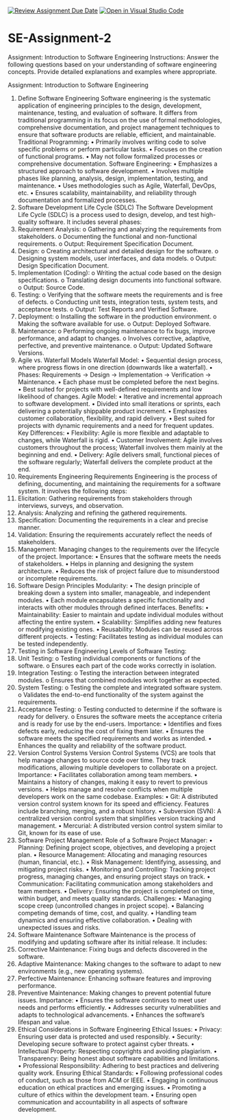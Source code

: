 [![Review Assignment Due Date](https://classroom.github.com/assets/deadline-readme-button-24ddc0f5d75046c5622901739e7c5dd533143b0c8e959d652212380cedb1ea36.svg)](https://classroom.github.com/a/-ucQIGTc)
[![Open in Visual Studio Code](https://classroom.github.com/assets/open-in-vscode-718a45dd9cf7e7f842a935f5ebbe5719a5e09af4491e668f4dbf3b35d5cca122.svg)](https://classroom.github.com/online_ide?assignment_repo_id=15244657&assignment_repo_type=AssignmentRepo)
# SE-Assignment-2
Assignment: Introduction to Software Engineering
Instructions:
Answer the following questions based on your understanding of software engineering concepts. Provide detailed explanations and examples where appropriate.

Assignment: Introduction to Software Engineering
1. Define Software Engineering
Software engineering is the systematic application of engineering principles to the design, development, maintenance, testing, and evaluation of software. It differs from traditional programming in its focus on the use of formal methodologies, comprehensive documentation, and project management techniques to ensure that software products are reliable, efficient, and maintainable.
Traditional Programming:
•	Primarily involves writing code to solve specific problems or perform particular tasks.
•	Focuses on the creation of functional programs.
•	May not follow formalized processes or comprehensive documentation.
Software Engineering:
•	Emphasizes a structured approach to software development.
•	Involves multiple phases like planning, analysis, design, implementation, testing, and maintenance.
•	Uses methodologies such as Agile, Waterfall, DevOps, etc.
•	Ensures scalability, maintainability, and reliability through documentation and formalized processes.
2. Software Development Life Cycle (SDLC)
The Software Development Life Cycle (SDLC) is a process used to design, develop, and test high-quality software. It includes several phases:
1.	Requirement Analysis:
o	Gathering and analyzing the requirements from stakeholders.
o	Documenting the functional and non-functional requirements.
o	Output: Requirement Specification Document.
2.	Design:
o	Creating architectural and detailed design for the software.
o	Designing system models, user interfaces, and data models.
o	Output: Design Specification Document.
3.	Implementation (Coding):
o	Writing the actual code based on the design specifications.
o	Translating design documents into functional software.
o	Output: Source Code.
4.	Testing:
o	Verifying that the software meets the requirements and is free of defects.
o	Conducting unit tests, integration tests, system tests, and acceptance tests.
o	Output: Test Reports and Verified Software.
5.	Deployment:
o	Installing the software in the production environment.
o	Making the software available for use.
o	Output: Deployed Software.
6.	Maintenance:
o	Performing ongoing maintenance to fix bugs, improve performance, and adapt to changes.
o	Involves corrective, adaptive, perfective, and preventive maintenance.
o	Output: Updated Software Versions.
3. Agile vs. Waterfall Models
Waterfall Model:
•	Sequential design process, where progress flows in one direction (downwards like a waterfall).
•	Phases: Requirements -> Design -> Implementation -> Verification -> Maintenance.
•	Each phase must be completed before the next begins.
•	Best suited for projects with well-defined requirements and low likelihood of changes.
Agile Model:
•	Iterative and incremental approach to software development.
•	Divided into small iterations or sprints, each delivering a potentially shippable product increment.
•	Emphasizes customer collaboration, flexibility, and rapid delivery.
•	Best suited for projects with dynamic requirements and a need for frequent updates.
Key Differences:
•	Flexibility: Agile is more flexible and adaptable to changes, while Waterfall is rigid.
•	Customer Involvement: Agile involves customers throughout the process; Waterfall involves them mainly at the beginning and end.
•	Delivery: Agile delivers small, functional pieces of the software regularly; Waterfall delivers the complete product at the end.
4. Requirements Engineering
Requirements Engineering is the process of defining, documenting, and maintaining the requirements for a software system. It involves the following steps:
1.	Elicitation: Gathering requirements from stakeholders through interviews, surveys, and observation.
2.	Analysis: Analyzing and refining the gathered requirements.
3.	Specification: Documenting the requirements in a clear and precise manner.
4.	Validation: Ensuring the requirements accurately reflect the needs of stakeholders.
5.	Management: Managing changes to the requirements over the lifecycle of the project.
Importance:
•	Ensures that the software meets the needs of stakeholders.
•	Helps in planning and designing the system architecture.
•	Reduces the risk of project failure due to misunderstood or incomplete requirements.
5. Software Design Principles
Modularity:
•	The design principle of breaking down a system into smaller, manageable, and independent modules.
•	Each module encapsulates a specific functionality and interacts with other modules through defined interfaces.
Benefits:
•	Maintainability: Easier to maintain and update individual modules without affecting the entire system.
•	Scalability: Simplifies adding new features or modifying existing ones.
•	Reusability: Modules can be reused across different projects.
•	Testing: Facilitates testing as individual modules can be tested independently.
6. Testing in Software Engineering
Levels of Software Testing:
1.	Unit Testing:
o	Testing individual components or functions of the software.
o	Ensures each part of the code works correctly in isolation.
2.	Integration Testing:
o	Testing the interaction between integrated modules.
o	Ensures that combined modules work together as expected.
3.	System Testing:
o	Testing the complete and integrated software system.
o	Validates the end-to-end functionality of the system against the requirements.
4.	Acceptance Testing:
o	Testing conducted to determine if the software is ready for delivery.
o	Ensures the software meets the acceptance criteria and is ready for use by the end-users.
Importance:
•	Identifies and fixes defects early, reducing the cost of fixing them later.
•	Ensures the software meets the specified requirements and works as intended.
•	Enhances the quality and reliability of the software product.
7. Version Control Systems
Version Control Systems (VCS) are tools that help manage changes to source code over time. They track modifications, allowing multiple developers to collaborate on a project.
Importance:
•	Facilitates collaboration among team members.
•	Maintains a history of changes, making it easy to revert to previous versions.
•	Helps manage and resolve conflicts when multiple developers work on the same codebase.
Examples:
•	Git: A distributed version control system known for its speed and efficiency. Features include branching, merging, and a robust history.
•	Subversion (SVN): A centralized version control system that simplifies version tracking and management.
•	Mercurial: A distributed version control system similar to Git, known for its ease of use.
8. Software Project Management
Role of a Software Project Manager:
•	Planning: Defining project scope, objectives, and developing a project plan.
•	Resource Management: Allocating and managing resources (human, financial, etc.).
•	Risk Management: Identifying, assessing, and mitigating project risks.
•	Monitoring and Controlling: Tracking project progress, managing changes, and ensuring project stays on track.
•	Communication: Facilitating communication among stakeholders and team members.
•	Delivery: Ensuring the project is completed on time, within budget, and meets quality standards.
Challenges:
•	Managing scope creep (uncontrolled changes in project scope).
•	Balancing competing demands of time, cost, and quality.
•	Handling team dynamics and ensuring effective collaboration.
•	Dealing with unexpected issues and risks.
9. Software Maintenance
Software Maintenance is the process of modifying and updating software after its initial release. It includes:
1.	Corrective Maintenance: Fixing bugs and defects discovered in the software.
2.	Adaptive Maintenance: Making changes to the software to adapt to new environments (e.g., new operating systems).
3.	Perfective Maintenance: Enhancing software features and improving performance.
4.	Preventive Maintenance: Making changes to prevent potential future issues.
Importance:
•	Ensures the software continues to meet user needs and performs efficiently.
•	Addresses security vulnerabilities and adapts to technological advancements.
•	Enhances the software’s lifespan and value.
10. Ethical Considerations in Software Engineering
Ethical Issues:
•	Privacy: Ensuring user data is protected and used responsibly.
•	Security: Developing secure software to protect against cyber threats.
•	Intellectual Property: Respecting copyrights and avoiding plagiarism.
•	Transparency: Being honest about software capabilities and limitations.
•	Professional Responsibility: Adhering to best practices and delivering quality work.
Ensuring Ethical Standards:
•	Following professional codes of conduct, such as those from ACM or IEEE.
•	Engaging in continuous education on ethical practices and emerging issues.
•	Promoting a culture of ethics within the development team.
•	Ensuring open communication and accountability in all aspects of software development.


